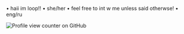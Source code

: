 • haii im loop!!
• she/her
• feel free to int w me unless said otherwse!
• eng/ru

![Profile view counter on GitHub](https://komarev.com/ghpvc/?username=owlxsu)
<!---
owlxsu/owlxsu is a ✨ special ✨ repository because its `README.md` (this file) appears on your GitHub profile.
You can click the Preview link to take a look at your changes.
--->
